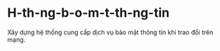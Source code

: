 # H-th-ng-b-o-m-t-th-ng-tin
Xây dựng hệ thống cung cấp dịch vụ bảo mật thông tin khi trao đổi trên mạng. 
